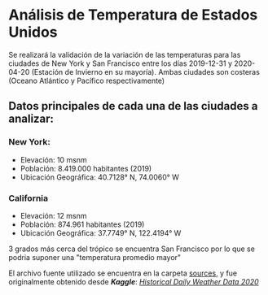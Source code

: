 # Análisis de Temperatura de Estados Unidos


Se realizará la validación de la variación de las temperaturas para las ciudades de New York y San Francisco entre los días 2019-12-31 y 2020-04-20 (Estación de Invierno en su mayoría). Ambas ciudades son costeras (Oceano Atlántico y Pacífico respectivamente)

## Datos principales de cada una de las ciudades a analizar:

### New York:
* Elevación: 10 msnm
* Población: 8.419.000 habitantes (2019)
* Ubicación Geográfica: 40.7128° N, 74.0060° W

### California
* Elevación: 12 msnm
* Población: 874.961 habitantes (2019)
* Ubicación Geográfica: 37.7749° N, 122.4194° W

3 grados más cerca del trópico se encuentra San Francisco por lo que se podria suponer una "temperatura promedio mayor"

El archivo fuente utilizado se encuentra en la carpeta [sources](sources/daily_weather_2020.csv), y fue originalmente obtenido desde ***Kaggle***: [*Historical Daily Weather Data 2020*](https://www.kaggle.com/vishalvjoseph/weather-dataset-for-covid19-predictions)
